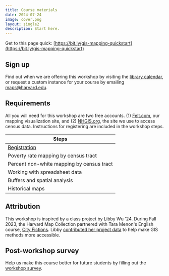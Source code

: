 ```yaml
---
title: Course materials
date: 2024-07-24
image: cover.png
layout: single2
description: Start here.
---
```




Get to this page quick: 
[https://bit.ly/gis-mapping-quickstart](https://bit.ly/gis-mapping-quickstart)

## Sign up
Find out when we are offering this workshop by visiting the [library calendar](https://libcal.library.harvard.edu/calendar/main?t=d&q=gis&cid=15049&cal=15049&inc=0), or request a custom instance for your course by emailing [maps@harvard.edu](mailto:maps@harvard.edu).


## Requirements
All you will need for this workshop are two free accounts. (1) [Felt.com](https://felt.com/), our mapping visualization site, and (2) [NHGIS.org](https://nhgis.org/), the site we use to access census data. Instructions for registering are included in the workshop steps.


| **Steps** | 
| --- | 
| [Registration](https://mapping.share.library.harvard.edu/resources/workshops/workshop-4/registration/) | 
| Poverty rate mapping by census tract | 
| Percent non-white mapping by census tract |
| Working with spreadsheet data  | 
| Buffers and spatial analysis  |
| Historical maps | 


## Attribution

This workshop is inspired by a class project by Libby Wu '24. During Fall 2023, the Harvard Map Collection partnered with Tara Menon's English course, <u>City Fictions</u>. Libby [contributed her project data](https://github.com/HarvardMapCollection/basketball-fitness-example?tab=readme-ov-file) to help make GIS methods more accessible.



## Post-workshop survey
Help us make this course better for future students by filling out the [workshop survey](https://harvard.az1.qualtrics.com/jfe/form/SV_9YqWhnQPedtrkUK).